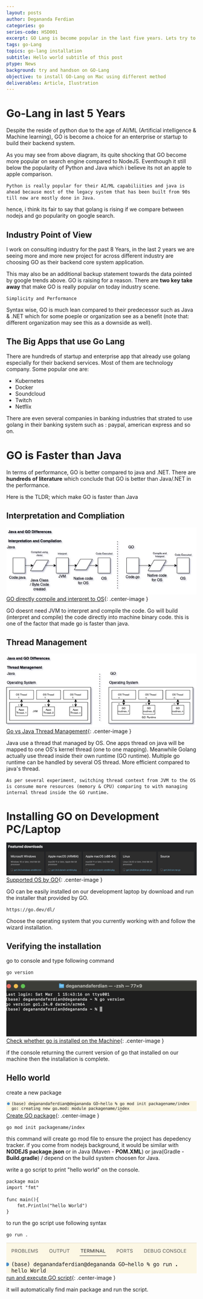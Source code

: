 ```yaml
---
layout: posts
author: Degananda Ferdian
categories: go
series-code: HSD001
excerpt: GO Lang is become popular in the last five years. Lets try to install and learn GO Lang.
tags: go-Lang
topics: go-lang installation
subtitle: Hello world subtitle of this post
ptype: News
background: try and handson on GO-Lang
objective: to install GO-Lang on Mac using different method
deliverables: Article, Ilustration
---
```


# Go-Lang in last 5 Years
Despite the reside of python due to the age of AI/ML (Artificial intelligence & Machine learning), GO is become a choice for an enterprise or startup to build their backend system. 

<script type="text/javascript" src="https://ssl.gstatic.com/trends_nrtr/4017_RC01/embed_loader.js"></script> <script type="text/javascript"> trends.embed.renderExploreWidget("TIMESERIES", {"comparisonItem":[{"keyword":"/m/09gbxjr","geo":"SG","time":"today 5-y"},{"keyword":"/m/0bbxf89","geo":"SG","time":"today 5-y"},{"keyword":"/m/05z1_","geo":"SG","time":"today 5-y"},{"keyword":"/m/07sbkfb","geo":"SG","time":"today 5-y"}],"category":0,"property":""}, {"exploreQuery":"date=today%205-y&geo=SG&q=%2Fm%2F09gbxjr,%2Fm%2F0bbxf89,%2Fm%2F05z1_,%2Fm%2F07sbkfb&hl=en","guestPath":"https://trends.google.com:443/trends/embed/"}); </script>

As you may see from above diagram, its quite shocking that GO become more popular on search engine compared to NodeJS. Eventhough it still below the popularity of Python and Java which i believe its not an apple to apple comparison.

    Python is really popular for their AI/ML capabiliities and java is ahead because most of the legacy system that has been built from 90s till now are mostly done in Java.

hence, i think its fair to say that golang is rising if we compare between nodejs and go popularity on google search.

## Industry Point of View
I work on consulting industry for the past 8 Years, in the last 2 years we are seeing more and more new project for across different industry are choosing GO as their backend core system application. 

This may also be an additional backup statement towards the data pointed by google trends above. GO is raising for a reason. There are **two key take away** that make GO is really popular on today industry scene.

    Simplicity and Performance

Syntax wise, GO is much lean compared to their predecessor such as Java & .NET which for some poeple or organization see as a benefit (note that: different organization may see this as a downside as well).

## The Big Apps that use Go Lang

There are hundreds of startup and enterprise app that already use golang especially for their backend services. Most of them are technology company. Some popular one are: 

- Kubernetes
- Docker
- Soundcloud
- Twitch
- Netflix

There are even several companies in banking industries that strated to use golang in their banking system such as : paypal, american express and so on. 

# GO is Faster than Java

In terms of performance, GO is better compared to java and .NET. There are **hundreds of literature** which conclude that GO is better than Java/.NET in the performance.

Here is the TLDR; which make GO is faster than Java

## Interpretation and Compliation

![postimage100](/assets/images/2025-03/go-6.jpg)
[GO directly compile and interpret to OS](/assets/images/2025-03/go-6.jpg){: .center-image }


GO doesnt need JVM to interpret and compile the code. Go will build (interpret and compile) the code directly into machine binary code. this is one of the factor that made go is faster than java.

## Thread Management

![postimage100](/assets/images/2025-03/go-7.jpg)
[Go vs Java Thread Management](/assets/images/2025-03/go-7.jpg){: .center-image }

Java use a thread that managed by OS. One apps thread on java will be mapped to one OS's kernel thread (one to one mapping). Meanwhile Golang actually use thread inside their own runtime (GO runtime). Multiple go runtime can be handled by several OS thread. More efficient compared to java's thread. 
    
    As per several experiment, switching thread context from JVM to the OS is consume more resources (memory & CPU) comparing to with managing internal thread inside the GO runtime.

# Installing GO on Development PC/Laptop

![postimage100](/assets/images/2025-03/go-1.jpg)
[Supported OS by GO](/assets/images/2025-03/go-1.jpg){: .center-image }

GO can be easily installed on our development laptop by download and run the installer that provided by GO.

    https://go.dev/dl/

Choose the operating system that you currently working with and follow the wizard installation.

## Verifying the installation

go to console and type following command

    go version

![postimage100](/assets/images/2025-03/go-3.jpg)
[Check whether go is installed on the Machine](/assets/images/2025-03/go-3.jpg){: .center-image }


if the console returning the current version of go that installed on our machine then the installation is complete.

## Hello world

create a new package

![postimage100](/assets/images/2025-03/go-4.jpg)
[Create GO package](/assets/images/2025-03/go-4.jpg){: .center-image }

    go mod init packagename/index

this command will create go mod file to ensure the project has depedency tracker. if you come from nodejs background, it would be similar with **NODEJS package.json** or in Java (Maven - **POM.XML**) or java(Gradle - **Build.gradle**)  / depend on the build system choosen for Java.

write a go script to print "hello world" on the console.

    package main
    import "fmt"

    func main(){
        fmt.Println("hello World")
    }

to run the go script use following syntax

    go run .

![postimage100](/assets/images/2025-03/go-5.jpg)
[run and execute GO script](/assets/images/2025-03/go-5.jpg){: .center-image }

it will automatically find main package and run the script.
